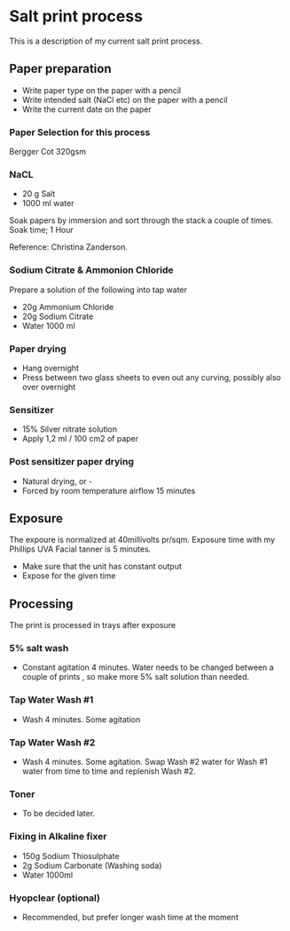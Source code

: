 # Salt print process

This is a description of my current salt print process.

## Paper preparation

* Write paper type on the paper with a pencil
* Write intended salt (NaCl etc) on the paper with a pencil
* Write the current date on the paper

### Paper Selection for this process

Bergger Cot 320gsm

### NaCL

* 20 g Salt
* 1000 ml water

Soak papers by immersion and sort through the stack a couple of times. Soak time; 1 Hour

Reference: Christina Zanderson.

### Sodium Citrate & Ammonion Chloride

Prepare a solution of the following into tap water

* 20g Ammonium Chloride
* 20g Sodium Citrate
* Water 1000 ml

### Paper drying

* Hang overnight
* Press between two glass sheets to even out any curving, possibly also over overnight

### Sensitizer

* 15% Silver nitrate solution
* Apply 1,2 ml / 100 cm2 of paper

### Post sensitizer paper drying

* Natural drying, or -
* Forced by room temperature airflow 15 minutes

## Exposure

The expoure is normalized at 40millivolts pr/sqm. Exposure time with my Phillips UVA Facial tanner is 5 minutes.

* Make sure that the unit has constant output
* Expose for the given time

## Processing

The print is processed in trays after exposure

### 5% salt wash

* Constant agitation 4 minutes. Water needs to be changed between a couple of prints
, so make more 5% salt solution than needed.

### Tap Water Wash #1

* Wash 4 minutes. Some agitation

### Tap Water Wash #2

* Wash 4 minutes. Some agitation. Swap Wash #2 water for Wash #1 water from time to time and replenish Wash #2.

### Toner

* To be decided later.

### Fixing in Alkaline fixer

* 150g Sodium Thiosulphate
* 2g Sodium Carbonate (Washing soda)
* Water 1000ml

### Hyopclear (optional)

* Recommended, but prefer longer wash time at the moment
